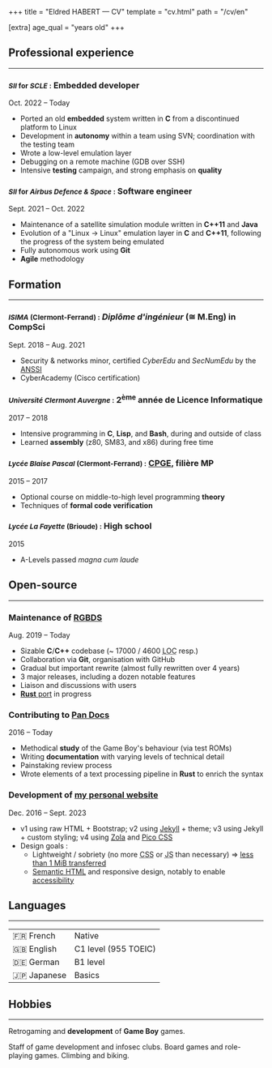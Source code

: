 +++
title = "Eldred HABERT — CV"
template = "cv.html"
path = "/cv/en"

[extra]
age_qual = "years old"
+++

<section><div class="nobreak">

## Professional experience
<hr>

<hgroup>

### <small><i>SII</i> for <i>SCLE</i> :</small> Embedded developer

<p><time datetime="2022-11">Oct.&nbsp;2022</time> – Today</p>
</hgroup>

- Ported an old **embedded** system written in **C** from a discontinued platform to Linux
- Development in **autonomy** within a team using SVN; coordination with the testing team
- Wrote a low-level emulation layer
- Debugging on a remote machine (GDB over SSH)
- Intensive **testing** campaign, and strong emphasis on **quality**

</div><div class="nobreak">
<hgroup>

### <small><i>SII</i> for <i>Airbus Defence & Space</i> :</small> Software engineer

<p><time datetime="2021-09">Sept. 2021</time> – <time datetime="2022-10">Oct. 2022</time></p>
</hgroup>

- Maintenance of a satellite simulation module written in **C++11** and **Java**
- Evolution of a "Linux → Linux" emulation layer in **C** and **C++11**, following the progress of the system being emulated
- Fully autonomous work using **Git**
- **Agile** methodology

</div></section>
<section><div class="nobreak">

## Formation
<hr>

<hgroup>

### <small><i>ISIMA</i> (Clermont-Ferrand) :</small> <i lang=fr>Diplôme d'ingénieur</i> (≅&nbsp;M.Eng) in CompSci

<p><time datetime="2018-09">Sept. 2018</time> – <time datetime="2021-08">Aug. 2021</time></p>
</hgroup>

- Security & networks minor, certified *CyberEdu* and *SecNumEdu* by the [ANSSI]
- CyberAcademy (Cisco certification)
<!--
- 2<sup>nd</sup> year project on pentesting; report typeset using <span style="font-family: 'CMU Serif', cmr10, LMRoman10-Regular, 'Latin Modern Math', 'Nimbus Roman No9 L', 'Times New Roman', Times, serif;">L<span style="text-transform: uppercase; font-size: 0.75em; vertical-align: 0.25em; margin-left: -0.36em; margin-right: -0.15em; line-height: 1ex;">a</span>T<span style="text-transform: uppercase; vertical-align: -0.25em; margin-left: -0.1667em; margin-right: -0.125em; line-height: 1ex;">e</span>X</span>, slides made with [reveal.js] (HTML + CSS)
-->

</div><div class="nobreak">
<hgroup>

### <small><i>Université Clermont Auvergne</i> :</small> 2<sup>ème</sup> année de Licence Informatique

<p><time>2017</time> – <time>2018</time></p>
</hgroup>

- Intensive programming in **C**, **Lisp**, and **Bash**, during and outside of class
- Learned **assembly** (z80, SM83, and x86) during free time

</div><div class="nobreak">
<hgroup>

### <small><i>Lycée Blaise Pascal</i> (Clermont-Ferrand) :</small> [CPGE], filière MP

<p><time>2015</time> – <time>2017</time></p>
</hgroup>

- Optional course on middle-to-high level programming **theory**
- Techniques of **formal code verification**

</div><div class="nobreak">
<hgroup>

### <small><i>Lycée La Fayette</i> (Brioude) :</small> High school

<p><time>2015</time></p>
</hgroup>

- A-Levels passed *magna cum laude*

</div></section>
<section><div class="nobreak">

## Open-source
<hr>

<hgroup>

### Maintenance of [RGBDS]

<p><time datetime="2019-08">Aug.&nbsp;2019</time> – Today</p>
</hgroup>

- Sizable **C**/**C++** codebase (~ 17000 / 4600 <abbr title="lines of code">LOC</abbr> resp.)
- Collaboration via **Git**, organisation with GitHub
- Gradual but important rewrite (almost fully rewritten over 4 years)
- 3 major releases, including a dozen notable features
- Liaison and discussions with users
- [**Rust** port][rsgbds] in progress

</div><div class="nobreak">
<hgroup>

### Contributing to [Pan Docs]

<p><time>2016</time> – Today</p>
</hgroup>

- Methodical **study** of the Game Boy's behaviour (via test ROMs)
- Writing **documentation** with varying levels of technical detail
- Painstaking review process
- Wrote elements of a text processing pipeline in **Rust** to enrich the syntax

</div><div class="nobreak">
<hgroup>

### Development of [my personal website]

<p><time datetime="2016-12">Dec.&nbsp;2016</time> – <time datetime="2023-09">Sept.&nbsp;2023</time></p>
</hgroup>

- v1 using raw HTML + Bootstrap; v2 using [Jekyll] + theme; v3 using Jekyll + custom styling; v4 using [Zola] and [Pico CSS]
- Design goals :
  - Lightweight / sobriety (no more <abbr title="Cascading Style Sheets">CSS</abbr> or <abbr title="JavaScript">JS</abbr> than necessary) ⇒ [less than 1 MiB transferred](//1mb.club)
  - [Semantic HTML][semHTML] and responsive design, notably to enable [accessibility][a11y]

</div></section>
<section><div class="nobreak">

## Languages
<hr>

<table>
<tr><td>🇫🇷 French</td><td>Native</td></tr>
<tr><td>🇬🇧 English</td><td>C1 level (955 TOEIC)</td></tr>
<tr><td>🇩🇪 German</td><td>B1 level</td></tr>
<tr><td>🇯🇵 Japanese</td><td>Basics</td></tr>
</table>

</div>
</section>
<section><div class="nobreak">

## Hobbies
<hr>

Retrogaming and **development** of **Game Boy** games.

Staff of game development and infosec clubs.
Board games and role-playing games.
Climbing and biking.

</div>
</section>

[RGBDS]: //rgbds.gbdev.io
[rsgbds]: //github.com/ISSOtm/rsgbds
[Pan Docs]: //gbdev.io/pandocs
[my personal website]: @/_index.md
[Jekyll]: //jekyllrb.com
[Zola]: //getzola.org
[Pico CSS]: //v2.picocss.com/docs
[semHTML]: //developer.mozilla.org/en-US/docs/Glossary/semantics#semantics_in_html
[a11y]: //developer.mozilla.org/en-US/docs/Web/Accessibility
[reveal.js]: //revealjs.com
[ANSSI]: //www.ssi.gouv.fr/
[CPGE]: //en.wikipedia.org/wiki/Classe_pr%C3%A9paratoire_aux_grandes_%C3%A9coles
